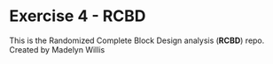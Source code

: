 # Exercise 4 - RCBD

This is the Randomized Complete Block Design analysis (**RCBD**) repo. Created by Madelyn Willis
